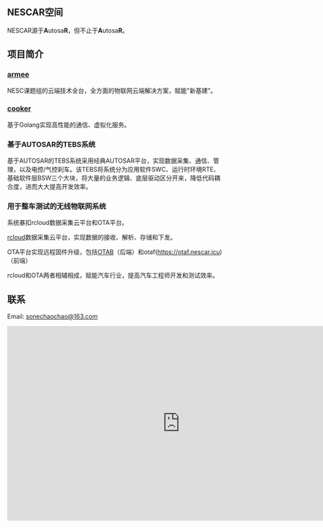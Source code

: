 ## NESCAR空间
NESCAR源于**A**utosa**R**，但不止于**A**utosa**R**。

## 项目简介
### [armee](https://armee.nescar.icu/)

NESC课题组的云端技术全台，全方面的物联网云端解决方案，赋能"新基建"。

### [cooker](https://cooker.nescar.icu/)

基于Golang实现高性能的通信、虚拟化服务。

### 基于AUTOSAR的TEBS系统
基于AUTOSAR的TEBS系统采用经典AUTOSAR平台，实现数据采集、通信、管理，以及电控/气控刹车。该TEBS将系统分为应用软件SWC、运行时环境RTE、基础软件层BSW三个大块，将大量的业务逻辑、底层驱动区分开来，降低代码耦合度，进而大大提高开发效率。

### 用于整车测试的无线物联网系统
系统暴扣rcloud数据采集云平台和OTA平台。

[rcloud](https://rcloud.nescar.icu)数据采集云平台，实现数据的接收、解析、存储和下发。

OTA平台实现远程固件升级，包括[OTAB](https://otab.nescar.icu)（后端）和otaf(https://otaf.nescar.icu)（前端）

rcloud和OTA两者相辅相成，赋能汽车行业，提高汽车工程师开发和测试效率。

## 联系

Email: sonechaochao@163.com

<iframe 
    width="800" 
    height="450" 
    src="https://v.miaopai.com/iframe?scid=SvyHaHOczsp7B6ftW86oqMMz62-h5ai6~Fwp8A__"
    frameborder="0" 
    allowfullscreen>
</iframe>
